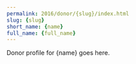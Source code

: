```yaml
---
permalink: 2016/donor/{slug}/index.html
slug: {slug}
short_name: {name}
full_name: {full_name}
---
```


Donor profile for {name} goes here.
